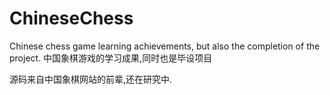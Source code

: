 # ChineseChess
Chinese chess game learning achievements, but also the completion of the project.
中国象棋游戏的学习成果,同时也是毕设项目

源码来自中国象棋网站的前辈,还在研究中.

